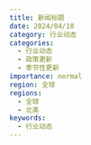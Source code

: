```yaml
---
title: 新闻标题
date: 2024/04/10
category: 行业动态
categories:
  - 行业动态
  - 政策更新
  - 季节性更新
importance: normal
region: 全球
regions:
  - 全球
  - 北美
keywords:
  - 行业动态
---
```



<!--

## 新闻分类

请从下方选择一个或多个适合的分类：

- 对于单个分类，请在上方的"category"字段选择一个

- 对于多个分类，请在上方的"categories"数组中选择多个，例如：categories: [行业动态, 政策更新]

  

分类选项：

[ ] industry_news（行业动态）

[ ] policy_updates（政策更新）

[ ] market_trends（市场趋势）

[ ] technology_innovation（技术创新）

[ ] company_news（公司新闻）

[ ] service_updates（服务更新）

[ ] price_adjustments（价格调整）

[ ] trade_alerts（贸易预警）

[ ] seasonal_updates（季节性更新）

[ ] disruption_alerts（中断预警）

[ ] success_stories（成功案例）

[ ] expert_insights（专家见解）

  

## 重要性级别

请从下方选择一个适合的级别，并在上方的"importance"字段中设置：

[ ] normal（普通）

[ ] important（重要）

[ ] critical（关键）

  

## 地区选项

请从下方选择一个或多个适合的地区：

- 对于单个地区，请在上方的"region"字段选择一个

- 对于多个地区，请在上方的"regions"数组中选择多个，例如：regions: [全球, 北美]

  

地区选项：

[ ] 全球

[ ] 北美

[ ] 南美

[ ] 欧洲

[ ] 亚洲

[ ] 大洋洲

[ ] 非洲

[ ] 中东

  

## 关键字选项

请从下方选择一个或多个适合的关键字，添加到上方的keywords数组中：

例如：keywords: [普货, FBA, 美国]

  

【货物类型】

[ ] 普货

[ ] 化妆品

[ ] 液体

[ ] 粉末

[ ] 电子烟

[ ] 纯电池

[ ] 内电

[ ] 标准件

[ ] 商业件

[ ] 大件服务

  

【服务类型】

[ ] 私人地址

[ ] FBA

[ ] 沃尔玛

[ ] 海外仓

[ ] 一件代发

[ ] 海外退件

  

【国家/地区】

[ ] 加拿大

[ ] 美国

[ ] 欧洲

[ ] 英国

[ ] 日本

[ ] 新加坡

[ ] 马来西亚

[ ] 泰国

[ ] 沙特

[ ] 阿联酋

[ ] 德国

[ ] 法国

  

【运输方式】

[ ] 国际快递

[ ] 海派

[ ] 空派

-->